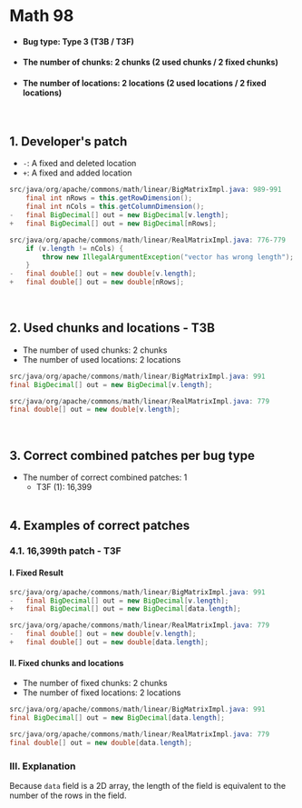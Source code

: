 # Math 98
* <h4>Bug type: Type 3 (T3B / T3F)</h4>
* <h4>The number of chunks: 2 chunks (2 used chunks / 2 fixed chunks)</h4>
* <h4>The number of locations: 2 locations (2 used locations / 2 fixed locations)</h4>
<br>

## 1. Developer's patch
* `-`: A fixed and deleted location
* `+`: A fixed and added location
```java
src/java/org/apache/commons/math/linear/BigMatrixImpl.java: 989-991
    final int nRows = this.getRowDimension();            
    final int nCols = this.getColumnDimension();
-   final BigDecimal[] out = new BigDecimal[v.length];
+   final BigDecimal[] out = new BigDecimal[nRows];
```

```java
src/java/org/apache/commons/math/linear/RealMatrixImpl.java: 776-779
    if (v.length != nCols) {            
        throw new IllegalArgumentException("vector has wrong length");            
    }
-   final double[] out = new double[v.length];
+   final double[] out = new double[nRows];
```
<br>

## 2. Used chunks and locations - T3B
* The number of used chunks: 2 chunks
* The number of used locations: 2 locations
```java
src/java/org/apache/commons/math/linear/BigMatrixImpl.java: 991
final BigDecimal[] out = new BigDecimal[v.length];
```

```java
src/java/org/apache/commons/math/linear/RealMatrixImpl.java: 779
final double[] out = new double[v.length];
```
<br>

## 3. Correct combined patches per bug type
* The number of correct combined patches: 1
    * T3F (1): 16,399
<br><br>

## 4. Examples of correct patches
### 4.1. 16,399th patch - T3F
#### I. Fixed Result
```java
src/java/org/apache/commons/math/linear/BigMatrixImpl.java: 991
-   final BigDecimal[] out = new BigDecimal[v.length];
+   final BigDecimal[] out = new BigDecimal[data.length];
```

```java
src/java/org/apache/commons/math/linear/RealMatrixImpl.java: 779
-   final double[] out = new double[v.length];
+   final double[] out = new double[data.length];
```

#### II. Fixed chunks and locations
* The number of fixed chunks: 2 chunks
* The number of fixed locations: 2 locations
```java
src/java/org/apache/commons/math/linear/BigMatrixImpl.java: 991
final BigDecimal[] out = new BigDecimal[data.length];
```

```java
src/java/org/apache/commons/math/linear/RealMatrixImpl.java: 779
final double[] out = new double[data.length];
```

### III. Explanation
Because ```data``` field is a 2D array, the length of the field is equivalent to the number of the rows in the field.
<br><br>